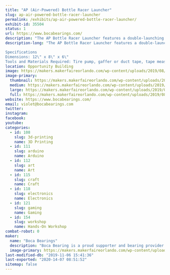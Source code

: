 ```yaml
---
title: "AP (Air-Powered) Bottle Racer Launcher"
slug: ap-air-powered-bottle-racer-launcher
permalink: /exhibits/ap-air-powered-bottle-racer-launcher/
exhibit-id: 35504
status: 1
url: https://www.bocabearings.com/
description: "The AP Bottle Racer Launcher features a double-launching mechanism"
description-long: "The AP Bottle Racer Launcher features a double-launching mechanism, where one air pressure source can be attached to race two bottle rocket cars side by side for 30 feet or more, depending on the air pressure used. Below are the specifications.  

Specifications
Dimensions: 12\" x 8\" x 6\"
Tools and Materials Required: Tire pump, gaffer or duct tape, tape measure, scissors, AP Bottle Racers, 2 towels (for deceleration)"
location: Opportunity Building
image: https://makers.makerfaireorlando.com/wp-content/uploads/2019/08/20190801_115451-830x1024.jpg
image-primary:
  thumbnail: https://makers.makerfaireorlando.com/wp-content/uploads/2019/08/20190801_115451-150x150.jpg
  medium: https://makers.makerfaireorlando.com/wp-content/uploads/2019/08/20190801_115451-243x300.jpg
  large: https://makers.makerfaireorlando.com/wp-content/uploads/2019/08/20190801_115451-830x1024.jpg
  full: https://makers.makerfaireorlando.com/wp-content/uploads/2019/08/20190801_115451.jpg
website: https://www.bocabearings.com/
email: violet@bocabearings.com
twitter: 
instagram: 
facebook: 
youtube: 
categories:
  - id: 108
    slug: 3d-printing
    name: 3D Printing
  - id: 111
    slug: arduino
    name: Arduino
  - id: 112
    slug: art
    name: Art
  - id: 115
    slug: craft
    name: Craft
  - id: 118
    slug: electronics
    name: Electronics
  - id: 121
    slug: gaming
    name: Gaming
  - id: 154
    slug: workshop
    name: Hands-On Workshop
combat-robot: 0
maker:
  name: "Boca Bearings"
  description: "Boca Bearing is a proud supporter and bearing provider for makers all over the world. Based in South Florida, Boca Bearings provides all types of bearings for robotics, remote-controlled aircraft, 3D printers, industrial equipment- you name it! If it rotates, it probably has our bearing inside of it! "
  image-primary: https://makers.makerfaireorlando.com/wp-content/uploads/2015/08/BocaBearings-Logo-Tagline-1024x427.jpg
last-modified-db: "2019-11-06 15:41:36"
last-exported: "2020-14-07 08:51:52"
sitemap: false
---
```

